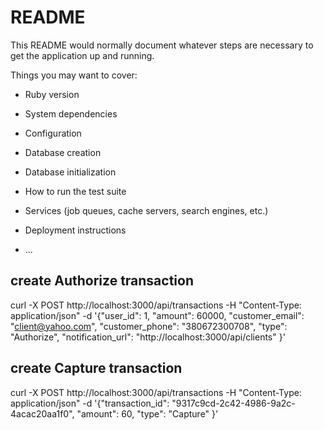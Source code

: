 # README

This README would normally document whatever steps are necessary to get the
application up and running.

Things you may want to cover:

* Ruby version

* System dependencies

* Configuration

* Database creation

* Database initialization

* How to run the test suite

* Services (job queues, cache servers, search engines, etc.)

* Deployment instructions

* ...

## create Authorize transaction
curl -X POST http://localhost:3000/api/transactions -H "Content-Type: application/json" -d '{"user_id": 1, "amount": 60000, "customer_email": "client@yahoo.com", "customer_phone": "380672300708", "type": "Authorize", "notification_url": "http://localhost:3000/api/clients" }'

## create Capture transaction
curl -X POST http://localhost:3000/api/transactions -H "Content-Type: application/json" -d '{"transaction_id": "9317c9cd-2c42-4986-9a2c-4acac20aa1f0", "amount": 60, "type": "Capture" }'
